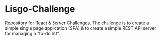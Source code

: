 # Lisgo-Challenge
Repository for React &amp; Server Challenges. The challenge is to create a simple single page application (SPA) &amp; to create a simple REST API server for managing a “to-do list”.
